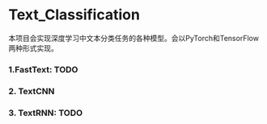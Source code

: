# Text_Classification
本项目会实现深度学习中文本分类任务的各种模型。会以PyTorch和TensorFlow两种形式实现。



### 1.FastText: TODO

### 2. TextCNN

###  3. TextRNN: TODO
